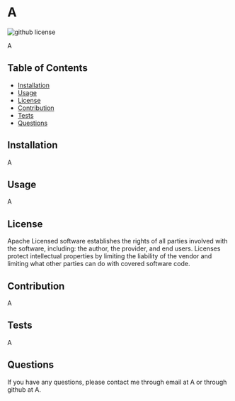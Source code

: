 # A

  ![github license](https://img.shields.io/badge/License-Apache-blue.svg)

  A

  ## Table of Contents

  * [Installation](#installation)
  * [Usage](#usage)
  * [License](#license)
  * [Contribution](#contribution)
  * [Tests](#tests)
  * [Questions](#questions)


  ## Installation
  A

  ## Usage
  A

  ## License
  Apache
  Licensed software establishes the rights of all parties involved with the software, including: the author, the provider, and end users.  Licenses protect intellectual properties by limiting the liability of the vendor and limiting what other parties can do with covered software code.

  ## Contribution
  A

  ## Tests
  A

  ## Questions

  If you have any questions, please contact me through email at A or through github at A.
